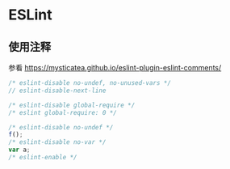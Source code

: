 # ESLint

## 使用注释

参看 https://mysticatea.github.io/eslint-plugin-eslint-comments/

```js
/* eslint-disable no-undef, no-unused-vars */
// eslint-disable-next-line

/* eslint-disable global-require */
/* eslint global-require: 0 */

/* eslint-disable no-undef */
f();
/* eslint-disable no-var */
var a;
/* eslint-enable */
```
